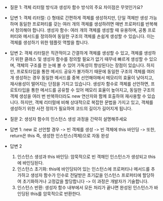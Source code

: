 - 질문 1: 객체 리터럴 방식과 생성자 함수 방식의 주요 차이점은 무엇인가요?
- 답변 1: 
  객체 리터럴: {} 형태로 간편하게 객체를 생성하지만, 단일 객체만 생성 가능하며 동일한 프로퍼티를 갖는 여러 개의 객체를 생성하려면 매번 프로퍼티를 반복해서 정의해야 합니다.
  생성자 함수: 여러 개의 객체를 생성할 때 유용하며, 공통 프로퍼티와 메서드를 정의하여 동일한 구조의 객체를 손쉽게 생성할 수 있습니다. 이는 객체를 생성하기 위한 템플릿 역할을 합니다.
- 답변 2: 객체 리터럴은 직관적이고 간결하게 객체를 생성할 수 있고, 객체를 생성하기 위한 클래스 및 생성자 함수를 정의할 필요가 없기 때무네 빠르게 생성할 수 있으며, 객체의 구조를 한 눈에 볼 수 있어 가독성이 향상된다는 장점이 있습니다. 하지만, 프로토타입을 통한 메서드 공유가 불가하기 때문에 동일한 구조의 객체를 여러 개 생성하는 경우 동일한 메서드를 중복 선언해야해서 메모리의 효율이 낮아지고, 재사용성이 떨어지는 단점을 가지고 있습니다.
  생성자 함수로 객체를 선언하면, 프로토타입을 통한 메서드를 공유할 수 있어 메모리 효율이 높아지고, 동일한 구조의 객체 생성을 여러 번 반복하더라도 new 연산자와 함께 호출하여 재사용할 수 있습니다. 하지만, 객체 리터럴에 비해 상대적으로 복잡한 문법을 가지고 있고, 객체를 생성하기 위한 사전 정의가 필요하여 코드의 길이가 길어지게 됩니다.

- 질문 2: 생성자 함수의 인스턴스 생성 과정을 간략히 설명해주세요
- 답변 1: new 로 선언할 경우 -> 빈 객체를 생성 -> 빈 객체에 this 바인딩 -> 또한, return은 this 즉, 생성한 인스턴스(객체)으로 자동 완성
- 답변 2
  1) 인스턴스 생성과 this 바인딩: 암묵적으로 빈 객채인 인스턴스가 생성되고 this에 바인딩된다.
  2) 인스턴스 초기화: this에 바인딩되어 있는 인스턴스에 프로퍼티나 메서드를 추가하고 생성자 함수가 인수로 전달받은 초기값을 인스턴스 프로퍼티에 할당하여 초기화하거나 고정값을 할당합니다 -> 이 과정은 개발자가 기술합니다.
  3) 인스턴스 반환: 생성자 함수 내부에서 모든 처리가 끝나면 완성된 인스턴스가 바인딩된 this를 암묵적으로 반환한다.